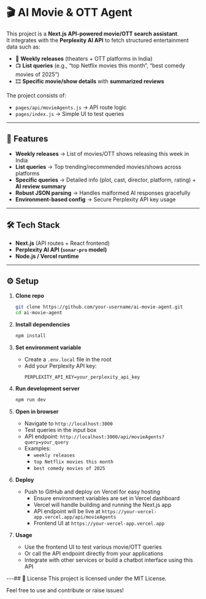 # 🎬 AI Movie & OTT Agent

This project is a **Next.js API-powered movie/OTT search assistant**.  
It integrates with the **Perplexity AI API** to fetch structured entertainment data such as:

- 📅 **Weekly releases** (theaters + OTT platforms in India)
- 📺 **List queries** (e.g., “top Netflix movies this month”, “best comedy movies of 2025”)
- 🎞️ **Specific movie/show details** with **summarized reviews**

The project consists of:
- `pages/api/movieAgents.js` → API route logic
- `pages/index.js` → Simple UI to test queries

---

## 🚀 Features

- **Weekly releases** → List of movies/OTT shows releasing this week in India
- **List queries** → Top trending/recommended movies/shows across platforms
- **Specific queries** → Detailed info (plot, cast, director, platform, rating) + **AI review summary**
- **Robust JSON parsing** → Handles malformed AI responses gracefully
- **Environment-based config** → Secure Perplexity API key usage

---

## 🛠️ Tech Stack

- **Next.js** (API routes + React frontend)
- **Perplexity AI API (`sonar-pro` model)**
- **Node.js / Vercel runtime**

---

## ⚙️ Setup

1. **Clone repo**
   ```bash
   git clone https://github.com/your-username/ai-movie-agent.git
   cd ai-movie-agent
    ```
2. **Install dependencies**
   ```bash
   npm install
   ```
3. **Set environment variable**
   - Create a `.env.local` file in the root
   - Add your Perplexity API key:
     ```
     PERPLEXITY_API_KEY=your_perplexity_api_key
     ``` 
          
4. **Run development server**
    ```bash
    npm run dev
    ```
5. **Open in browser**
    - Navigate to `http://localhost:3000`
    - Test queries in the input box           
    - API endpoint: `http://localhost:3000/api/movieAgents?query=your_query`
    - Examples:
      - `weekly releases`
      - `top Netflix movies this month`
      - `best comedy movies of 2025`

6. **Deploy**
   - Push to GitHub and deploy on Vercel for easy hosting
     - Ensure environment variables are set in Vercel dashboard
     - Vercel will handle building and running the Next.js app
     - API endpoint will be live at `https://your-vercel-app.vercel.app/api/movieAgents`
     - Frontend UI at `https://your-vercel-app.vercel.app`

7. **Usage**
   - Use the frontend UI to test various movie/OTT queries
   - Or call the API endpoint directly from your applications
   - Integrate with other services or build a chatbot interface using this API

---## 📄 License
This project is licensed under the MIT License. 

Feel free to use and contribute or raise issues! 
